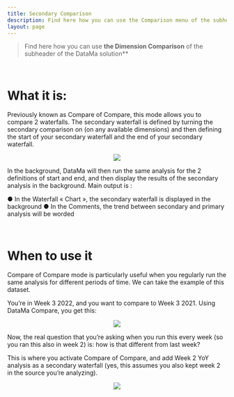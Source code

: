 ```yaml
---
title: Secondary Comparison
description: Find here how you can use the Comparison menu of the subheader of the DataMa Solutions
layout: page
---
```


> Find here how you can use **the Dimension Comparison** of the subheader of the DataMa solution**

<br>

# **What it is:**

Previously known as Compare of Compare, this mode allows you to compare 2 waterfalls. The secondary waterfall is defined by turning the secondary comparison on (on any available dimensions) and then defining the start of your secondary waterfall and the end of your secondary waterfall. 

<center> <img src="{{site.url}}/{{site.baseurl}}/core_app/new/compare/interface/images/compare_secondaryComparison.png"></center>

In the background, DataMa will then run the same analysis for the 2 definitions of start and end, and then display the results of the secondary analysis in the background. Main output is :

●   In the Waterfall « Chart », the secondary waterfall is displayed in the background
●   In the Comments, the trend between secondary and primary analysis will be worded

<br>

# **When to use it**
Compare of Compare mode is particularly useful when you regularly run the same analysis for different periods of time.
We can take the example of this dataset.

You’re in Week 3 2022, and you want to compare to Week 3 2021. Using DataMa Compare, you get this:

<center> <img src="{{site.url}}/{{site.baseurl}}/core_app/new/compare/interface/images/compare_2ComparisonSimple.png"></center>


Now, the real question that you’re asking when you run this every week (so you ran this also in week 2) is: how is that different from last week?

This is where you activate Compare of Compare, and add Week 2 YoY analysis as a secondary waterfall (yes, this assumes you also kept week 2 in the source you’re analyzing).


<center> <img src="{{site.url}}/{{site.baseurl}}/core_app/new/compare/interface/images/compare_2ComparisonDouble.png"></center>
